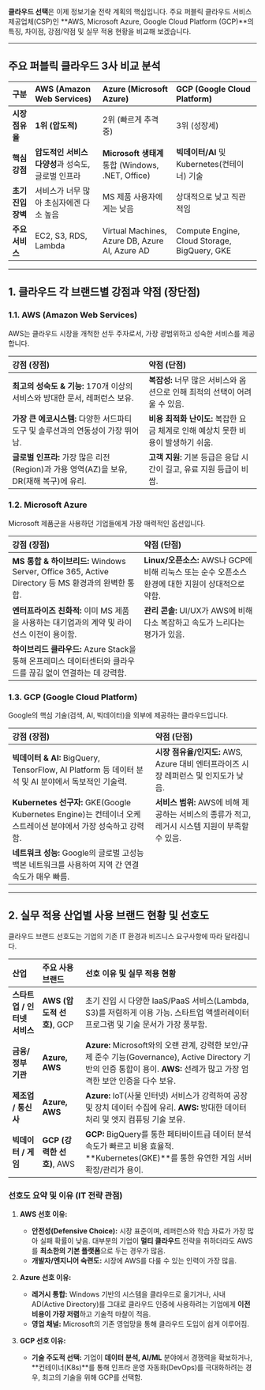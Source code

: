 **클라우드 선택**은 이제 정보기술 전략 계획의 핵심입니다. 주요 퍼블릭 클라우드 서비스 제공업체(CSP)인 **AWS, Microsoft Azure, Google Cloud Platform (GCP)**의 특징, 차이점, 강점/약점 및 실무 적용 현황을 비교해 보겠습니다.

---

##  주요 퍼블릭 클라우드 3사 비교 분석

| 구분 | AWS (Amazon Web Services) | Azure (Microsoft Azure) | GCP (Google Cloud Platform) |
| :--- | :--- | :--- | :--- |
| **시장 점유율** | **1위 (압도적)** | 2위 (빠르게 추격 중) | 3위 (성장세) |
| **핵심 강점** | **압도적인 서비스 다양성**과 성숙도, 글로벌 인프라 | **Microsoft 생태계** 통합 (Windows, .NET, Office) | **빅데이터/AI** 및 Kubernetes(컨테이너) 기술 |
| **초기 진입 장벽** | 서비스가 너무 많아 초심자에겐 다소 높음 | MS 제품 사용자에게는 낮음 | 상대적으로 낮고 직관적임 |
| **주요 서비스** | EC2, S3, RDS, Lambda | Virtual Machines, Azure DB, Azure AI, Azure AD | Compute Engine, Cloud Storage, BigQuery, GKE |

---

## 1. 클라우드 각 브랜드별 강점과 약점 (장단점)

### 1.1. AWS (Amazon Web Services)
AWS는 클라우드 시장을 개척한 선두 주자로서, 가장 광범위하고 성숙한 서비스를 제공합니다.

| 강점 (장점) | 약점 (단점) |
| :--- | :--- |
| **최고의 성숙도 & 기능:** 170개 이상의 서비스와 방대한 문서, 레퍼런스 보유. | **복잡성:** 너무 많은 서비스와 옵션으로 인해 최적의 선택이 어려울 수 있음. |
| **가장 큰 에코시스템:** 다양한 서드파티 도구 및 솔루션과의 연동성이 가장 뛰어남. | **비용 최적화 난이도:** 복잡한 요금 체계로 인해 예상치 못한 비용이 발생하기 쉬움. |
| **글로벌 인프라:** 가장 많은 리전(Region)과 가용 영역(AZ)을 보유, DR(재해 복구)에 유리. | **고객 지원:** 기본 등급은 응답 시간이 길고, 유료 지원 등급이 비쌈. |

### 1.2. Microsoft Azure
Microsoft 제품군을 사용하던 기업들에게 가장 매력적인 옵션입니다.

| 강점 (장점) | 약점 (단점) |
| :--- | :--- |
| **MS 통합 & 하이브리드:** Windows Server, Office 365, Active Directory 등 MS 환경과의 완벽한 통합. | **Linux/오픈소스:** AWS나 GCP에 비해 리눅스 또는 순수 오픈소스 환경에 대한 지원이 상대적으로 약함. |
| **엔터프라이즈 친화적:** 이미 MS 제품을 사용하는 대기업과의 계약 및 라이선스 이전이 용이함. | **관리 콘솔:** UI/UX가 AWS에 비해 다소 복잡하고 속도가 느리다는 평가가 있음. |
| **하이브리드 클라우드:** Azure Stack을 통해 온프레미스 데이터센터와 클라우드를 끊김 없이 연결하는 데 강력함. | |

### 1.3. GCP (Google Cloud Platform)
Google의 핵심 기술(검색, AI, 빅데이터)을 외부에 제공하는 클라우드입니다.

| 강점 (장점) | 약점 (단점) |
| :--- | :--- |
| **빅데이터 & AI:** BigQuery, TensorFlow, AI Platform 등 데이터 분석 및 AI 분야에서 독보적인 기술력. | **시장 점유율/인지도:** AWS, Azure 대비 엔터프라이즈 시장 레퍼런스 및 인지도가 낮음. |
| **Kubernetes 선구자:** GKE(Google Kubernetes Engine)는 컨테이너 오케스트레이션 분야에서 가장 성숙하고 강력함. | **서비스 범위:** AWS에 비해 제공하는 서비스의 종류가 적고, 레거시 시스템 지원이 부족할 수 있음. |
| **네트워크 성능:** Google의 글로벌 고성능 백본 네트워크를 사용하여 지역 간 연결 속도가 매우 빠름. | |

---

## 2. 실무 적용 산업별 사용 브랜드 현황 및 선호도

클라우드 브랜드 선호도는 기업의 기존 IT 환경과 비즈니스 요구사항에 따라 달라집니다.

| 산업 | 주요 사용 브랜드 | 선호 이유 및 실무 적용 현황 |
| :--- | :--- | :--- |
| **스타트업 / 인터넷 서비스** | **AWS (압도적 선호)**, GCP | 초기 진입 시 다양한 IaaS/PaaS 서비스(Lambda, S3)를 저렴하게 이용 가능. 스타트업 액셀러레이터 프로그램 및 기술 문서가 가장 풍부함. |
| **금융/정부 기관** | **Azure, AWS** | **Azure:** Microsoft와의 오랜 관계, 강력한 보안/규제 준수 기능(Governance), Active Directory 기반의 인증 통합이 용이. **AWS:** 선례가 많고 가장 엄격한 보안 인증을 다수 보유. |
| **제조업 / 통신사** | **Azure, AWS** | **Azure:** IoT(사물 인터넷) 서비스가 강력하여 공장 및 장치 데이터 수집에 유리. **AWS:** 방대한 데이터 처리 및 엣지 컴퓨팅 기술 보유. |
| **빅데이터 / 게임** | **GCP (강력한 선호)**, AWS | **GCP:** BigQuery를 통한 페타바이트급 데이터 분석 속도가 빠르고 비용 효율적. **Kubernetes(GKE)**를 통한 유연한 게임 서버 확장/관리가 용이. |

### 선호도 요약 및 이유 (IT 전략 관점)

1.  **AWS 선호 이유:**
    * **안전성(Defensive Choice):** 시장 표준이며, 레퍼런스와 학습 자료가 가장 많아 실패 확률이 낮음. 대부분의 기업이 **멀티 클라우드** 전략을 취하더라도 AWS를 **최소한의 기본 플랫폼**으로 두는 경우가 많음.
    * **개발자/엔지니어 숙련도:** 시장에 AWS를 다룰 수 있는 인력이 가장 많음.

2.  **Azure 선호 이유:**
    * **레거시 통합:** Windows 기반의 시스템을 클라우드로 옮기거나, 사내 AD(Active Directory)를 그대로 클라우드 인증에 사용하려는 기업에게 **이전 비용이 가장 저렴**하고 기술적 마찰이 적음.
    * **영업 채널:** Microsoft의 기존 영업망을 통해 클라우드 도입이 쉽게 이루어짐.

3.  **GCP 선호 이유:**
    * **기술 주도적 선택:** 기업이 **데이터 분석, AI/ML** 분야에서 경쟁력을 확보하거나, **컨테이너(K8s)**를 통해 인프라 운영 자동화(DevOps)를 극대화하려는 경우, 최고의 기술을 위해 GCP를 선택함.
